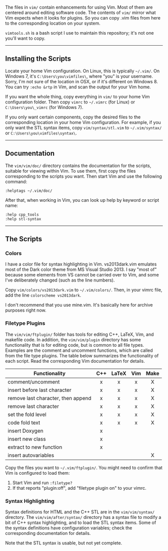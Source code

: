 The files in `vim/` contain enhancements for using Vim. Most of them are centered around editing software code. The contents of `vim/` mirror what Vim expects when it looks for plugins. So you can copy .vim files from here to the corresponding location on your system.

`vimtools.sh` is a bash script I use to maintain this repository; it's not one you'll want to copy.

---

## Installing the Scripts
Locate your home Vim configuration. On Linux, this is typically `~/.vim/`. On Windows 7, it's `C:\Users\you\vimfiles\`, where "you" is your username. Sorry, I'm not sure of the location in OSX, or if it's different on Windows 8. You can try `:echo &rtp` in Vim, and scan the output for your Vim home.

If you want the whole thing, copy everything in `vim/` to your home Vim configuration folder. Then copy `vimrc` to `~/.vimrc` (for Linux) or `C:\Users\you\_vimrc` (for Windows 7).

If you only want certain components, copy the desired files to the corresponding location in your home Vim configuration. For example, if you only want the STL syntax items, copy `vim/syntax/stl.vim` to `~/.vim/syntax/` or `C:\Users\you\vimfiles\syntax\`.

---

## Documentation
The `vim/vim/doc/` directory contains the documentation for the scripts, suitable for viewing within Vim. To use them, first copy the files corresponding to the scripts you want. Then start Vim and use the following command:
```
:helptags ~/.vim/doc/
```
After that, when working in Vim, you can look up help by keyword or script name:
```
:help cpp_tools
:help stl-syntax
```

---
## The Scripts
### Colors
I have a color file for syntax highlighting in Vim. vs2013dark.vim emulates most of the Dark color theme from MS Visual Studio 2013. I say "most of" because some elements from VS cannot be carried over to Vim, and some I've deliberately changed (such as the line numbers).

Copy `vim/colors/vs2013dark.vim` to `~/.vim/colors/`. Then, in your vimrc file, add the line `colorscheme vs2013dark`.

I don't recommend that you use mine.vim. It's basically here for archive purposes right now.

### Filetype Plugins
The `vim/vim/ftplugin/` folder has tools for editing C++, LaTeX, Vim, and makefile code. In addition, the `vim/vim/plugin` directory has some functionality that is for editing code, but is common to all file types. Examples are the comment and uncomment functions, which are called from the file type plugins. The table below summarizes the functionality of each script. Read the corresponding Vim documentation for details.

| Functionality | C++ | LaTeX | Vim | Make |
|---------------|:---:|:-----:|:---:|:----:|
| comment/uncomment | x | x | x | X |
| insert before last character | x | x | x | X |
| remove last character, then append | x | x | x | X |
| remove last character | x | x | x | X |
| set the fold level | x | x | x | X |
| code fold text | x | x | x | X |
| insert Doxygen | x | | |
| insert new class | x | | |
| extract to new function | x | | |
| insert autovariables | | | | X |

Copy the files you want to `~/.vim/ftplugin/`. You might need to confirm that Vim is configured to load them:

1. Start Vim and run `:filetype?`
2. If that reports "plugin:off", add "filetype plugin on" to your vimrc.

### Syntax Highlighting
Syntax definitions for HTML and the C++ STL are in the `vim/vim/syntax/` directory. The `vim/vim/after/syntax/` directory has a syntax file to modify a bit of C++ syntax highlighting, and to load the STL syntax items. Some of the syntax definitions have configuration variables; check the corresponding documentation for details.

Note that the STL syntax is usable, but not yet complete.
